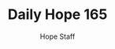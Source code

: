 ---
image: /assets/img/daily-hope-default-artwork.png
title: Daily Hope 165
number: 165
categories:
  - Daily Hope
author: Hope Staff
notes: Daily Hope 165
embed: >-
  <iframe src="https://open.spotify.com/embed/episode/42vHXFzt2yKkdi4WI4ZF9J?utm_source=generator" width="400px" height="102px" frameborder=“0" scrolling=“no”></iframe>
---